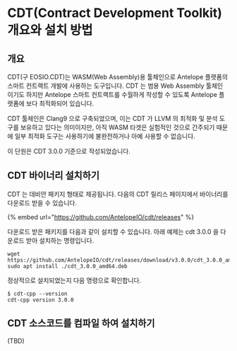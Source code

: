 # CDT(Contract Development Toolkit) 개요와 설치 방법

## 개요

CDT(구 EOSIO.CDT)는 WASM(Web Assembly)용 툴체인으로 Antelope 플랫폼의 스마트 컨트랙트 개발에 사용하는 도구입니다. CDT 는 범용 Web Assembly 툴체인 이기도 하지만 Antelope 스마트 컨트랙트를 수월하게 작성할 수 있도록 Antelope 플랫폼에 보다 최적화되어 있습니다.&#x20;

CDT 툴체인은 Clang9 으로 구축되었으며, 이는 CDT 가 LLVM 의 최적화 및 분석 도구를 보유하고 있다는 의미이지만, 아직 WASM 타겟은 실험적인 것으로 간주되기 때문에 일부 최적화 도구는 사용하기에 불완전하거나 아예 사용할 수 없습니다.

이 단원은 CDT 3.0.0 기준으로 작성되었습니다.&#x20;

## CDT 바이너리 설치하기

CDT 는 데비안 패키지 형태로 제공됩니다. 다음의 CDT 릴리스 페이지에서 바이너리를 다운로드 받을 수 있습니다.

{% embed url="https://github.com/AntelopeIO/cdt/releases" %}

다운로드 받은 패키지를 다음과 같이 설치할 수 있습니다. 아래 예제는 cdt 3.0.0 을 다운로드 받아 설치하는 명령입니다.

```
wget https://github.com/AntelopeIO/cdt/releases/download/v3.0.0/cdt_3.0.0_amd64.deb
sudo apt install ./cdt_3.0.0_amd64.deb
```

정상적으로 설치되었는지 다음 명령으로 확인합니다.

```
$ cdt-cpp --version
cdt-cpp version 3.0.0
```

## CDT 소스코드를 컴파일 하여 설치하기

(TBD)
